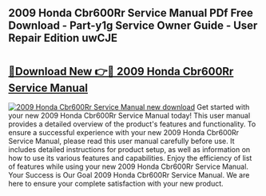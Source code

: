 ## 2009 Honda Cbr600Rr Service Manual PDf Free Download - Part-y1g Service Owner Guide - User Repair Edition uwCJE

# <h2><a href="http://bc38065.oget.top/?id=2009+Honda+Cbr600Rr+Service+Manual">🔗Download New 👉🔴 2009 Honda Cbr600Rr Service Manual</a></h2>

[![2009 Honda Cbr600Rr Service Manual new download](https://i.imgur.com/5g1atiW.png)](http://bc38065.oget.top/?id=2009+Honda+Cbr600Rr+Service+Manual)
Get started with your new 2009 Honda Cbr600Rr Service Manual today! This user manual provides a detailed overview of the product's features and functionality. To ensure a successful experience with your new 2009 Honda Cbr600Rr Service Manual, please read this user manual carefully before use. It includes detailed instructions for product setup, as well as information on how to use its various features and capabilities. Enjoy the efficiency of list of features while using your new 2009 Honda Cbr600Rr Service Manual. Your Success is Our Goal 2009 Honda Cbr600Rr Service Manual. We are here to ensure your complete satisfaction with your new product.
